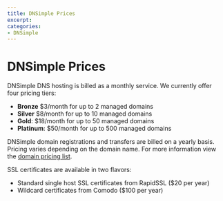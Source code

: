 ```yaml
---
title: DNSimple Prices
excerpt: 
categories:
- DNSimple
---
```


# DNSimple Prices

DNSimple DNS hosting is billed as a monthly service. We currently offer four pricing tiers:

- **Bronze** $3/month for up to 2 managed domains
- **Silver** $8/month for up to 10 managed domains
- **Gold**: $18/month for up to 50 managed domains
- **Platinum**: $50/month for up to 500 managed domains

DNSimple domain registrations and transfers are billed on a yearly basis. Pricing varies depending on the domain name. For more information view the [domain pricing list](https://dnsimple.com/tld-pricing).

SSL certificates are available in two flavors:

- Standard single host SSL certificates from RapidSSL ($20 per year)
- Wildcard certificates from Comodo ($100 per year)
